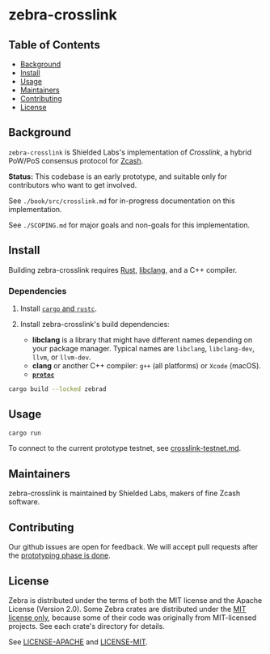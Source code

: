 # zebra-crosslink

<!-- Mark to add banner and badges -->

## Table of Contents

- [Background](#background)
- [Install](#install)
- [Usage](#usage)
- [Maintainers](#maintainers)
- [Contributing](#contributing)
- [License](#license)

## Background

`zebra-crosslink` is Shielded Labs's implementation of *Crosslink*, a hybrid PoW/PoS consensus
protocol for [Zcash](https://z.cash/).

**Status:** This codebase is an early prototype, and suitable only for contributors who want to get
involved.

See `./book/src/crosslink.md` for in-progress documentation on this implementation.

See `./SCOPING.md` for major goals and non-goals for this implementation.

## Install

Building zebra-crosslink requires [Rust](https://www.rust-lang.org/tools/install),
[libclang](https://clang.llvm.org/doxygen/group__CINDEX.html), and a C++ compiler.

### Dependencies

1. Install [`cargo` and `rustc`](https://www.rust-lang.org/tools/install).

2. Install zebra-crosslink's build dependencies:

   - **libclang** is a library that might have different names depending on your
     package manager. Typical names are `libclang`, `libclang-dev`, `llvm`, or
     `llvm-dev`.
   - **clang** or another C++ compiler: `g++` (all platforms) or `Xcode` (macOS).
   - **[`protoc`](https://grpc.io/docs/protoc-installation/)**

```sh
cargo build --locked zebrad
```

## Usage

```sh
cargo run
```

To connect to the current prototype testnet, see [crosslink-testnet.md](crosslink-testnet.md).

## Maintainers

zebra-crosslink is maintained by Shielded Labs, makers of fine Zcash software.

## Contributing

Our github issues are open for feedback. We will accept pull requests after the [prototyping phase
is done](https://ShieldedLabs.net/roadmap).

## License

Zebra is distributed under the terms of both the MIT license and the Apache
License (Version 2.0). Some Zebra crates are distributed under the [MIT license
only](LICENSE-MIT), because some of their code was originally from MIT-licensed
projects. See each crate's directory for details.

See [LICENSE-APACHE](LICENSE-APACHE) and [LICENSE-MIT](LICENSE-MIT).
